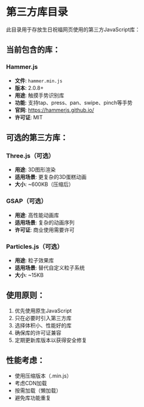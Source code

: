 # 第三方库目录

此目录用于存放生日祝福网页使用的第三方JavaScript库：

## 当前包含的库：

### Hammer.js
- **文件**: `hammer.min.js`
- **版本**: 2.0.8+
- **用途**: 触摸手势识别库
- **功能**: 支持tap、press、pan、swipe、pinch等手势
- **官网**: https://hammerjs.github.io/
- **许可证**: MIT

## 可选的第三方库：

### Three.js（可选）
- **用途**: 3D图形渲染
- **适用场景**: 更复杂的3D蛋糕动画
- **大小**: ~600KB（压缩后）

### GSAP（可选）
- **用途**: 高性能动画库
- **适用场景**: 复杂的动画序列
- **许可证**: 商业使用需要许可

### Particles.js（可选）
- **用途**: 粒子效果库
- **适用场景**: 替代自定义粒子系统
- **大小**: ~15KB

## 使用原则：
1. 优先使用原生JavaScript
2. 只在必要时引入第三方库
3. 选择体积小、性能好的库
4. 确保库的许可证兼容
5. 定期更新库版本以获得安全修复

## 性能考虑：
- 使用压缩版本（.min.js）
- 考虑CDN加载
- 按需加载（懒加载）
- 避免库功能重复 